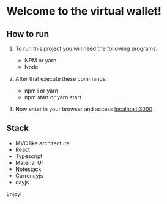 # Welcome to the virtual wallet!

## How to run

1. To run this project you will need the following programs:

   - NPM or yarn
   - Node

2. After that execute these commands:

   - npm i or yarn
   - npm start or yarn start

3. Now enter in your browser and access [localhost:3000](https://localhost:3000)

## Stack

- MVC like architecture
- React
- Typescript
- Material UI
- Notestack
- Currencyjs
- dayjs

Enjoy!
